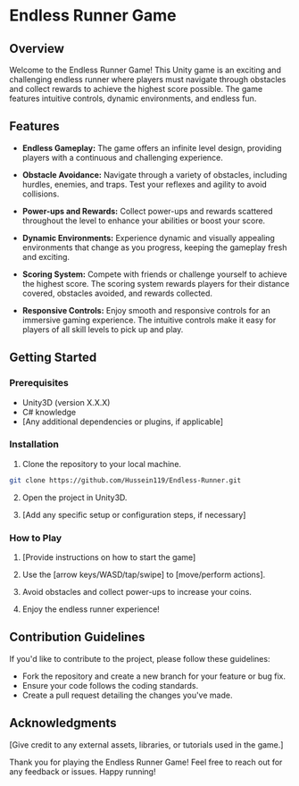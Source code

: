 # Endless Runner Game

## Overview

Welcome to the Endless Runner Game! This Unity game is an exciting and challenging endless runner where players must navigate through obstacles and collect rewards to achieve the highest score possible. The game features intuitive controls, dynamic environments, and endless fun.

## Features

- **Endless Gameplay:** The game offers an infinite level design, providing players with a continuous and challenging experience.

- **Obstacle Avoidance:** Navigate through a variety of obstacles, including hurdles, enemies, and traps. Test your reflexes and agility to avoid collisions.

- **Power-ups and Rewards:** Collect power-ups and rewards scattered throughout the level to enhance your abilities or boost your score.

- **Dynamic Environments:** Experience dynamic and visually appealing environments that change as you progress, keeping the gameplay fresh and exciting.

- **Scoring System:** Compete with friends or challenge yourself to achieve the highest score. The scoring system rewards players for their distance covered, obstacles avoided, and rewards collected.

- **Responsive Controls:** Enjoy smooth and responsive controls for an immersive gaming experience. The intuitive controls make it easy for players of all skill levels to pick up and play.

## Getting Started

### Prerequisites

- Unity3D (version X.X.X)
- C# knowledge
- [Any additional dependencies or plugins, if applicable]

### Installation

1. Clone the repository to your local machine.

```bash
git clone https://github.com/Hussein119/Endless-Runner.git
```

2. Open the project in Unity3D.

3. [Add any specific setup or configuration steps, if necessary]

### How to Play

1. [Provide instructions on how to start the game]

2. Use the [arrow keys/WASD/tap/swipe] to [move/perform actions].

3. Avoid obstacles and collect power-ups to increase your coins.

4. Enjoy the endless runner experience!

## Contribution Guidelines

If you'd like to contribute to the project, please follow these guidelines:

- Fork the repository and create a new branch for your feature or bug fix.
- Ensure your code follows the coding standards.
- Create a pull request detailing the changes you've made.

## Acknowledgments

[Give credit to any external assets, libraries, or tutorials used in the game.]

Thank you for playing the Endless Runner Game! Feel free to reach out for any feedback or issues. Happy running!
